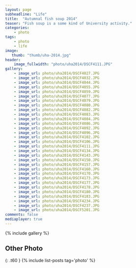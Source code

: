 ```yaml
---
layout: page
subheadline: "Life"
title:  "Autumnal fish soup 2014"
teaser: "Fish soup is a some kind of University activity."
categories:
    - photo
tags:
    - photo
    - life
image:
   thumb: "thumb/uha-2014.jpg"
header:
    image_fullwidth: "photo/uha2014/DSCF4111.JPG"
gallery:
    - image_url: photo/uha2014/DSCF4027.JPG
    - image_url: photo/uha2014/DSCF4032.JPG
    - image_url: photo/uha2014/DSCF4044.JPG
    - image_url: photo/uha2014/DSCF4055.JPG
    - image_url: photo/uha2014/DSCF4059.JPG
    - image_url: photo/uha2014/DSCF4077.JPG
    - image_url: photo/uha2014/DSCF4079.JPG
    - image_url: photo/uha2014/DSCF4080.JPG
    - image_url: photo/uha2014/DSCF4082.JPG
    - image_url: photo/uha2014/DSCF4083.JPG
    - image_url: photo/uha2014/DSCF4084.JPG
    - image_url: photo/uha2014/DSCF4086.JPG
    - image_url: photo/uha2014/DSCF4092.JPG
    - image_url: photo/uha2014/DSCF4096.JPG
    - image_url: photo/uha2014/DSCF4102.JPG
    - image_url: photo/uha2014/DSCF4106.JPG
    - image_url: photo/uha2014/DSCF4111.JPG
    - image_url: photo/uha2014/DSCF4134.JPG
    - image_url: photo/uha2014/DSCF4143.JPG
    - image_url: photo/uha2014/DSCF4150.JPG
    - image_url: photo/uha2014/DSCF4157.JPG
    - image_url: photo/uha2014/DSCF4160.JPG
    - image_url: photo/uha2014/DSCF4170.JPG
    - image_url: photo/uha2014/DSCF4173.JPG
    - image_url: photo/uha2014/DSCF4177.JPG
    - image_url: photo/uha2014/DSCF4178.JPG
    - image_url: photo/uha2014/DSCF4180.JPG
    - image_url: photo/uha2014/DSCF4183.JPG
    - image_url: photo/uha2014/DSCF4234.JPG
    - image_url: photo/uha2014/DSCF4237.JPG
    - image_url: photo/uha2014/DSCF5201.JPG
comments: false
mediaplayer: true
---
```


{% include gallery %}



## Other Photo
{: .t60 }
{% include list-posts tag='photo' %}
